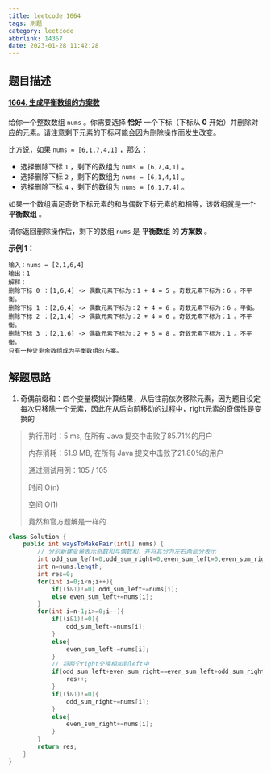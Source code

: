 ```yaml
---
title: leetcode 1664
tags: 刷题
category: leetcode
abbrlink: 14367
date: 2023-01-28 11:42:28
---
```


## 题目描述

#### [1664. 生成平衡数组的方案数](https://leetcode.cn/problems/ways-to-make-a-fair-array/)



给你一个整数数组 `nums` 。你需要选择 **恰好** 一个下标（下标从 **0** 开始）并删除对应的元素。请注意剩下元素的下标可能会因为删除操作而发生改变。

比方说，如果 `nums = [6,1,7,4,1]` ，那么：

- 选择删除下标 `1` ，剩下的数组为 `nums = [6,7,4,1]` 。
- 选择删除下标 `2` ，剩下的数组为 `nums = [6,1,4,1]` 。
- 选择删除下标 `4` ，剩下的数组为 `nums = [6,1,7,4]` 。

如果一个数组满足奇数下标元素的和与偶数下标元素的和相等，该数组就是一个 **平衡数组** 。

请你返回删除操作后，剩下的数组 `nums` 是 **平衡数组** 的 **方案数** 。

 

**示例 1：**

```
输入：nums = [2,1,6,4]
输出：1
解释：
删除下标 0 ：[1,6,4] -> 偶数元素下标为：1 + 4 = 5 。奇数元素下标为：6 。不平衡。
删除下标 1 ：[2,6,4] -> 偶数元素下标为：2 + 4 = 6 。奇数元素下标为：6 。平衡。
删除下标 2 ：[2,1,4] -> 偶数元素下标为：2 + 4 = 6 。奇数元素下标为：1 。不平衡。
删除下标 3 ：[2,1,6] -> 偶数元素下标为：2 + 6 = 8 。奇数元素下标为：1 。不平衡。
只有一种让剩余数组成为平衡数组的方案。
```



## 解题思路

1. 奇偶前缀和：四个变量模拟计算结果，从后往前依次移除元素，因为题目设定每次只移除一个元素，因此在从后向前移动的过程中，right元素的奇偶性是变换的

> 执行用时：5 ms, 在所有 Java 提交中击败了85.71%的用户
>
> 内存消耗：51.9 MB, 在所有 Java 提交中击败了21.80%的用户
>
> 通过测试用例：105 / 105
>
> 时间 O(n)
>
> 空间 O(1)
>
> 竟然和官方题解是一样的

```java
class Solution {
    public int waysToMakeFair(int[] nums) {
        // 分别新建变量表示奇数和与偶数和，并将其分为左右两部分表示
        int odd_sum_left=0,odd_sum_right=0,even_sum_left=0,even_sum_right=0;
        int n=nums.length;
        int res=0;
        for(int i=0;i<n;i++){
            if((i&1)!=0) odd_sum_left+=nums[i];
            else even_sum_left+=nums[i];
        }
        for(int i=n-1;i>=0;i--){
            if((i&1)!=0){
                odd_sum_left-=nums[i];
            }
            else{
                even_sum_left-=nums[i];
            }
            // 将两个right交换相加到left中
            if(odd_sum_left+even_sum_right==even_sum_left+odd_sum_right){
                res++;
            }
            if((i&1)!=0){
                odd_sum_right+=nums[i];
            }
            else{
                even_sum_right+=nums[i];
            }
        }
        return res;
    }
}
```

